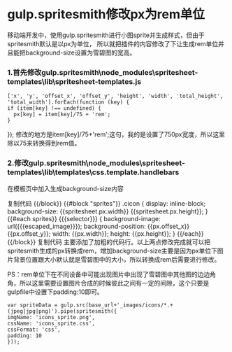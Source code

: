 
gulp.spritesmith修改px为rem单位
====
移动端开发中，使用gulp.spritesmith进行小图sprite并生成样式，但由于spritesmith默认是以px为单位，
所以就把插件的内容修改了下让生成rem单位并且能把background-size设置为雪碧图的宽高。

### 1.首先修改gulp.spritesmith\node_modules\spritesheet-templates\lib\spritesheet-templates.js

    ['x', 'y', 'offset_x', 'offset_y', 'height', 'width', 'total_height', 'total_width'].forEach(function (key) {
    if (item[key] !== undefined) {
      px[key] = item[key]/75 + 'rem';
    }
  });
修改的地方是item[key]/75+'rem';这句，我的是设置了750px宽度，所以这里除以75来转换得到rem值。

### 2.修改gulp.spritesmith\node_modules\spritesheet-templates\lib\templates\css.template.handlebars

在模板页中加入生成background-size内容

复制代码
    {{/block}}
      {{#block "sprites"}}
      .cicon {
      display: inline-block;
      background-size: {{spritesheet.px.width}} {{spritesheet.px.height}};
    }
    {{#each sprites}}
    {{{selector}}} {
    background-image: url({{{escaped_image}}});
    background-position: {{px.offset_x}} {{px.offset_y}};
    width: {{px.width}};
    height: {{px.height}};
    }
    {{/each}}
    {{/block}}
复制代码
主要添加了加粗的代码行。以上两点修改完成就可以把spritesmith生成的px转换成rem，增加background-size主要是因为px单位下图片背景位置跟大小默认就是雪碧图中的大小，所以转换成rem后需要进行修改。

PS：rem单位下在不同设备中可能出现图片中出现了雪碧图中其他图的边边角角，所以这里需要设置图片合成的时候彼此之间有一定的间隙，这个只要是gulpfile中设置下padding:10即可。

    var spriteData = gulp.src(base_url+'_images/icons/*.+(jpeg|jpg|png)').pipe(spritesmith({
    imgName: 'icons_sprite.png',
    cssName: 'icons_sprite.css',
    cssFormat: 'css',
    padding: 10
    }));